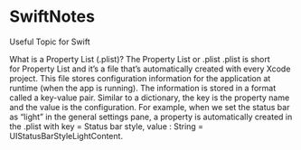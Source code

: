 # SwiftNotes
Useful Topic for Swift

What is a Property List (.plist)?
The Property List or .plist
.plist is short for Property List and it’s a file that’s automatically created with every Xcode project. This file stores configuration information for the application at runtime (when the app is running). The information is stored in a format called a key-value pair. Similar to a dictionary, the key is the property name and the value is the configuration.
For example, when we set the status bar as “light” in the general settings pane, a property is automatically created in the .plist with
key = Status bar style, value : String = UIStatusBarStyleLightContent.
